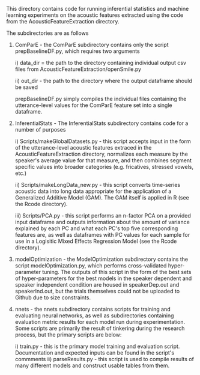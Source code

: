 This directory contains code for running inferential statistics and machine learning experiments on the acoustic features extracted using the code from the AcousticFeatureExtraction directory.

The subdirectories are as follows

1)  ComParE - the ComParE subdirectory contains only the script prepBaselineDF.py, which requires two arguments
    
    i) data_dir = the path to the directory containing individual output csv files from AcousticFeatureExtraction/openSmile.py
    
    ii) out_dir - the path to the directory where the output dataframe should be saved
    
    prepBaselineDF.py simply compiles the individual files containing the utterance-level values for the ComParE feature set into a single dataframe.
    
2)  InferentialStats - The InferentialStats subdirectory contains code for a number of purposes
    
    i)  Scripts/makeGlobalDatasets.py - this script accepts input in the form of the utterance-level acoustic features extraced in the AcousticFeatureExtraction directory, normalizes each measure by the speaker's average value for that measure, and then combines segment specific values into broader categories (e.g. fricatives, stressed vowels, etc.)
    
    ii) Scripts/makeLongData_new.py - this script converts time-series acoustic data into long data appropriate for the application of a Generalized Additive Model (GAM). The GAM itself is applied in R (see the Rcode directory).
    
    iii) Scripts/PCA.py - this script performs an n-factor PCA on a provided input dataframe and outputs information about the amount of variance explained by each PC and what each PC's top five corresponding features are, as well as dataframes with PC values for each sample for use in a Logisitic Mixed Effects Regression Model (see the Rcode directory).
    
3)  modelOptimization - the ModelOptimization subdirectory contains the script modelOptimization.py, which performs cross-validated hyper-parameter tuning. The outputs of this script in the form of the best sets of hyper-parameters for the best models in the speaker dependent and speaker independent condition are housed in speakerDep.out and speakerInd.out, but the trials themselves could not be uploaded to Github due to size constraints.

4)  nnets - the nnets subdirectory contains scripts for training and evaluating neural networks, as well as subdirectories containing evaluation metric results for each model run during experimentation. Some scripts are primarily the result of tinkering during the research process, but the primary scripts are below:

    i)  train.py - this is the primary model training and evaluation script. Documentation and expected inputs can be found in the script's commments
    ii) parseResults.py - this script is used to compile results of many different models and construct usable tables from them.
